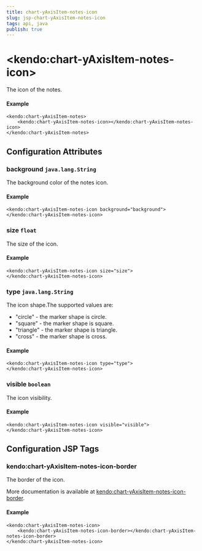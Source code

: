 ```yaml
---
title: chart-yAxisItem-notes-icon
slug: jsp-chart-yAxisItem-notes-icon
tags: api, java
publish: true
---
```


# \<kendo:chart-yAxisItem-notes-icon\>

The icon of the notes.

#### Example
    <kendo:chart-yAxisItem-notes>
        <kendo:chart-yAxisItem-notes-icon></kendo:chart-yAxisItem-notes-icon>
    </kendo:chart-yAxisItem-notes>

## Configuration Attributes

### background `java.lang.String`

The background color of the notes icon.

#### Example
    <kendo:chart-yAxisItem-notes-icon background="background">
    </kendo:chart-yAxisItem-notes-icon>

### size `float`

The size of the icon.

#### Example
    <kendo:chart-yAxisItem-notes-icon size="size">
    </kendo:chart-yAxisItem-notes-icon>

### type `java.lang.String`

The icon shape.The supported values are:
* "circle" - the marker shape is circle.
* "square" - the marker shape is square.
* "triangle" - the marker shape is triangle.
* "cross" - the marker shape is cross.

#### Example
    <kendo:chart-yAxisItem-notes-icon type="type">
    </kendo:chart-yAxisItem-notes-icon>

### visible `boolean`

The icon visibility.

#### Example
    <kendo:chart-yAxisItem-notes-icon visible="visible">
    </kendo:chart-yAxisItem-notes-icon>


##  Configuration JSP Tags

### kendo:chart-yAxisItem-notes-icon-border

The border of the icon.

More documentation is available at [kendo:chart-yAxisItem-notes-icon-border](chart/yaxisitem-notes-icon-border).

#### Example

    <kendo:chart-yAxisItem-notes-icon>
        <kendo:chart-yAxisItem-notes-icon-border></kendo:chart-yAxisItem-notes-icon-border>
    </kendo:chart-yAxisItem-notes-icon>

 
